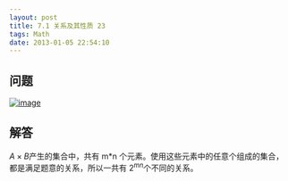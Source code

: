 ```yaml
---
layout: post
title: 7.1 关系及其性质 23
tags: Math
date: 2013-01-05 22:54:10
---
```


## 问题

[![image](http://freewind.me/wp-content/uploads/2013/01/image_thumb93.png "image")](http://freewind.me/wp-content/uploads/2013/01/image93.png)

## 解答

$A \times B$产生的集合中，共有 m*n 个元素。使用这些元素中的任意个组成的集合，都是满足题意的关系，所以一共有 ${2^{mn}}$个不同的关系。

